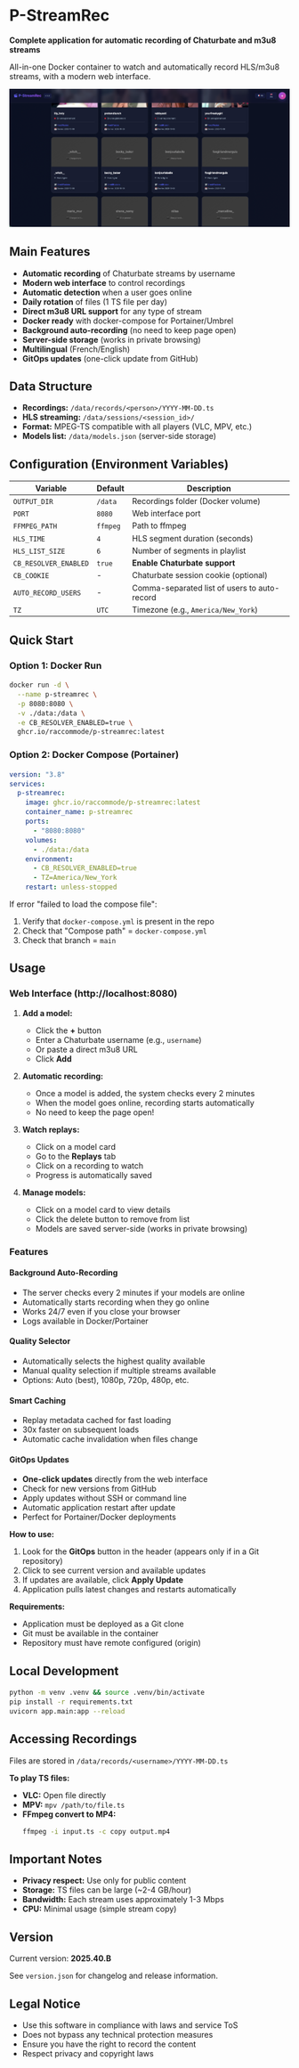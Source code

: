 # P-StreamRec

**Complete application for automatic recording of Chaturbate and m3u8 streams**

All-in-one Docker container to watch and automatically record HLS/m3u8 streams, with a modern web interface.

![P-StreamRec Interface](screen.png)

## Main Features

- **Automatic recording** of Chaturbate streams by username
- **Modern web interface** to control recordings
- **Automatic detection** when a user goes online
- **Daily rotation** of files (1 TS file per day)
- **Direct m3u8 URL support** for any type of stream
- **Docker ready** with docker-compose for Portainer/Umbrel
- **Background auto-recording** (no need to keep page open)
- **Server-side storage** (works in private browsing)
- **Multilingual** (French/English)
- **GitOps updates** (one-click update from GitHub)

## Data Structure

- **Recordings:** `/data/records/<person>/YYYY-MM-DD.ts`
- **HLS streaming:** `/data/sessions/<session_id>/`
- **Format:** MPEG-TS compatible with all players (VLC, MPV, etc.)
- **Models list:** `/data/models.json` (server-side storage)

## Configuration (Environment Variables)

| Variable | Default | Description |
|----------|---------|-------------|
| `OUTPUT_DIR` | `/data` | Recordings folder (Docker volume) |
| `PORT` | `8080` | Web interface port |
| `FFMPEG_PATH` | `ffmpeg` | Path to ffmpeg |
| `HLS_TIME` | `4` | HLS segment duration (seconds) |
| `HLS_LIST_SIZE` | `6` | Number of segments in playlist |
| `CB_RESOLVER_ENABLED` | `true` | **Enable Chaturbate support** |
| `CB_COOKIE` | - | Chaturbate session cookie (optional) |
| `AUTO_RECORD_USERS` | - | Comma-separated list of users to auto-record |
| `TZ` | `UTC` | Timezone (e.g., `America/New_York`) |

## Quick Start

### Option 1: Docker Run
```bash
docker run -d \
  --name p-streamrec \
  -p 8080:8080 \
  -v ./data:/data \
  -e CB_RESOLVER_ENABLED=true \
  ghcr.io/raccommode/p-streamrec:latest
```

### Option 2: Docker Compose (Portainer)
```yaml
version: "3.8"
services:
  p-streamrec:
    image: ghcr.io/raccommode/p-streamrec:latest
    container_name: p-streamrec
    ports:
      - "8080:8080"
    volumes:
      - ./data:/data
    environment:
      - CB_RESOLVER_ENABLED=true
      - TZ=America/New_York
    restart: unless-stopped
```

If error "failed to load the compose file":
1. Verify that `docker-compose.yml` is present in the repo
2. Check that "Compose path" = `docker-compose.yml`
3. Check that branch = `main`

## Usage

### Web Interface (http://localhost:8080)

1. **Add a model:**
   - Click the **+** button
   - Enter a Chaturbate username (e.g., `username`)
   - Or paste a direct m3u8 URL
   - Click **Add**

2. **Automatic recording:**
   - Once a model is added, the system checks every 2 minutes
   - When the model goes online, recording starts automatically
   - No need to keep the page open!

3. **Watch replays:**
   - Click on a model card
   - Go to the **Replays** tab
   - Click on a recording to watch
   - Progress is automatically saved

4. **Manage models:**
   - Click on a model card to view details
   - Click the delete button to remove from list
   - Models are saved server-side (works in private browsing)

### Features

#### Background Auto-Recording
- The server checks every 2 minutes if your models are online
- Automatically starts recording when they go online
- Works 24/7 even if you close your browser
- Logs available in Docker/Portainer

#### Quality Selector
- Automatically selects the highest quality available
- Manual quality selection if multiple streams available
- Options: Auto (best), 1080p, 720p, 480p, etc.

#### Smart Caching
- Replay metadata cached for fast loading
- 30x faster on subsequent loads
- Automatic cache invalidation when files change

#### GitOps Updates
- **One-click updates** directly from the web interface
- Check for new versions from GitHub
- Apply updates without SSH or command line
- Automatic application restart after update
- Perfect for Portainer/Docker deployments

**How to use:**
1. Look for the **GitOps** button in the header (appears only if in a Git repository)
2. Click to see current version and available updates
3. If updates are available, click **Apply Update**
4. Application pulls latest changes and restarts automatically

**Requirements:**
- Application must be deployed as a Git clone
- Git must be available in the container
- Repository must have remote configured (origin)

## Local Development
```bash
python -m venv .venv && source .venv/bin/activate
pip install -r requirements.txt
uvicorn app.main:app --reload
```

## Accessing Recordings

Files are stored in `/data/records/<username>/YYYY-MM-DD.ts`

**To play TS files:**
- **VLC:** Open file directly
- **MPV:** `mpv /path/to/file.ts`
- **FFmpeg convert to MP4:** 
  ```bash
  ffmpeg -i input.ts -c copy output.mp4
  ```

## Important Notes

- **Privacy respect:** Use only for public content
- **Storage:** TS files can be large (~2-4 GB/hour)
- **Bandwidth:** Each stream uses approximately 1-3 Mbps
- **CPU:** Minimal usage (simple stream copy)

## Version

Current version: **2025.40.B**

See `version.json` for changelog and release information.

## Legal Notice

- Use this software in compliance with laws and service ToS
- Does not bypass any technical protection measures
- Ensure you have the right to record the content
- Respect privacy and copyright laws
